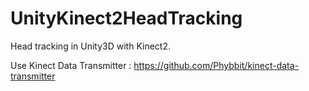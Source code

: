 UnityKinect2HeadTracking
========================

Head tracking in Unity3D with Kinect2.

Use Kinect Data Transmitter : https://github.com/Phybbit/kinect-data-transmitter
